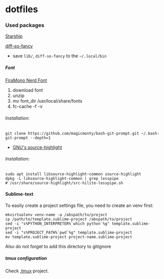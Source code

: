 # dotfiles

### Used packages

[Starship](https://starship.rs)

[diff-so-fancy](https://github.com/so-fancy/diff-so-fancy)

- save `lib/`, `diff-so-fancy` to the `~/.local/bin`

##### Font

[FiraMono Nerd Font](https://www.nerdfonts.com/font-downloads)

1. download font
2. unzip
3. mv font_dir /usr/local/share/fonts
4. fc-cache -f -v

###### Installation:

```shell
git clone https://github.com/magicmonty/bash-git-prompt.git ~/.bash-git-prompt --depth=1
```

- [GNU's source-highlight](http://www.gnu.org/software/src-highlite/source-highlight.html#Using-source_002dhighlight-with-less)

###### Installation:

```shell
sudo apt install libsource-highlight-common source-highlight
dpkg -L libsource-highlight-common | grep lesspipe
# /usr/share/source-highlight/src-hilite-lesspipe.sh
```

#### Sublime-text

To easily create a project settings file, you need to create an venv first:

```shell
mkvirtualenv venv-name -a /abspath/to/project
cp /path/to/template.sublime-project /abspath/to/project
sed -i "s%PYTHON_INTERPRETER%`which python`%g" template.sublime-project
sed -i "s%PROJECT_PATH%`pwd`%g" template.sublime-project
mv template.sublime-project project-name.sublime-project
```

Also do not forget to add this directory to gitignore

##### tmux configuration

Check [.tmux](https://github.com/gpakosz/.tmux) project.

